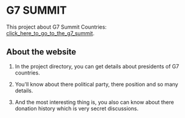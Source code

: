 # G7 SUMMIT

This project about G7 Summit Countries: [click_here_to_go_to_the_g7_summit](https://cranky-bhaskara-25ae75.netlify.app/).

## About the website

1. In the project directory, you can get details about presidents of G7 countries.

2. You'll know about there political party, there position and so many details.

3. And the most interesting thing is, you also can know about there donation history which is very secret discussions.


